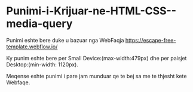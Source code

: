 # Punimi-i-Krijuar-ne-HTML-CSS--media-query

Punimi eshte bere duke u bazuar nga WebFaqja https://escape-free-template.webflow.io/


Ky punim eshte bere per Small Device:(max-width:479px) dhe
per paisjet Desktop:(min-width: 1120px).

Meqense eshte punimi i pare jam munduar qe te bej sa me te thjesht kete Webfaqe.
